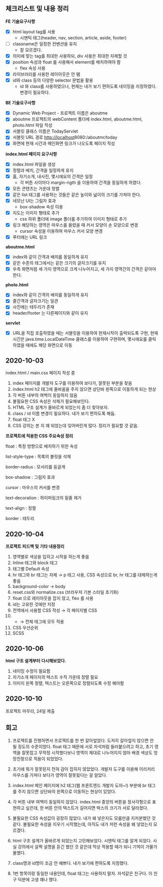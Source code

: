 ## 체크리스트 및 내용 정리

**FE 기술요구사항**

- [x]  html layout tag를 사용
    - 시맨틱 태그(header, nav, section, article, aside, footer)
- [ ] classname은 일정한 컨벤션을 유지
    - 잘 모르겠다.
- [x] 의미에 맞는 tag를 최대한 사용하되, div 사용은 최대한 자제할 것
- [x] position 속성과 float 를 사용해서 element를 배치하여야 함
    - flex 속성 사용
- [x] 라이브러리를 사용한 레이아웃은 안 됌
- [x] id와 class 등의 다양한 selector 문법을 활용
    - id 와 class를 사용하였으나, 현재는 내가 보기 편하도록 네이밍을 지정하였다. 변경이 필요하다.

**BE 기술요구사항**

- [x] Dynamic Web Project - 프로젝트 이름은 aboutme
- [x] aboutme 프로젝트의 webContent 폴더에 index.html, aboutme.html, photo.html 파일 작성
- [x] 서블릿 클래스 이름은 TodayServlet
- [x] 서블릿 URL 경로 [http://localhost](http://localhost)8080:/aboutmr/today
- [x] 화면에 현재 시간과 메인화면 링크가 나오도록 페이지 작성

**index.html 페이지 요구사항**

- [x] index.html 파일을 생성
- [x] 정렬과 배치, 간격을 일정하게 유지
- [x] 홈, 자기소개, 내사진, 몇시에요의 간격은 일정
    - 각 버튼 사이마다 margin-rigth 을 이용하여 간격을 동일하게 하였다.
- [x] 모든 콘텐츠는 가운데 정렬
- [x] 같은 list 태그를 사용하는 것들은 같은 높이와 넓이의 크기를 가져야 한다.
- [x] 네모난 UI는 그림자 효과
    - box-shadow 속성 이용
- [x] 지도는 이미지 형태로 추가
    - css 하위 폴더에 image 폴더를 추가하여 이미지 형태로 추가
- [x] 링크 해당하는 영역은 마우스를 올렸을 때 커서 모양이 손 모양으로 변경
    - cursor 속성을 이용하여 마우스 커서 모양 변경
- [x] 푸터에는 URL 링크

**aboutme.html**

- [x] index와 같이 간격과 배치를 동일하게 유지
- [x] 같은 수준의 태그에서는 같은 크기의 글자크기를 유지
- [x] 우측 화면처럼 세 가지 영역으로 크게 나누어지고, 세 가지 영역간의 간격은 같아야 한다.

**photo.html**

- [x] index와 같이 간격의 배치를 동일하게 유지
- [x] 줄간격과 글자크기는 일관
- [x] 사진에는 테두리가 존재
- [x] header/footer 는 다른페이지와 같이 유지

**servlet**

- [x] URL을 직접 호출하였을 때는 서블릿을 이용하여 현재시작이 출력되도록 구현, 현재시간은 java.time.LocalDateTime 클래스를 이용하여 구현하며, 몇시에요를 클릭하였을 때에도 해당 화면으로 이동

## 2020-10-03

index.html / main.css 페이지 작성 중

1. index 페이지를 개발자 도구를 이용하여 보다가, 잘못된 부분을 찾음
2. index.html h2 태그에 줄바꿈을 주지 않으면 상단바 왼쪽으로 이동하게 되는 현상
3. 각 버튼 내부의 여백이 동일하지 않음
4. 불필요한 CSS 속성은 삭제가 필요해보인다.
5. HTML 구조 설계가 올바르게 되었는지 좀 더 찾아보자.
6. class / id 이름 변경이 필요하다. 내가 보기 편하도록 해둠.
7. float 태그 X 
8. CSS 강의는 본 지 꽤 되었는데 잊어버린게 많다. 정리가 필요할 것 같음.

**프로젝트에 적용한 CSS 주요속성 정리**

float  : 특정 방향으로 배치하기 위한 속성

list-style-type : 목록의 볼릿을 삭제

border-radius : 모서리를 둥글게

box-shadow : 그림자 효과

cursor : 마우스의 커서를 변경

text-decoration : 하이퍼링크의 밑줄 제거

text-align : 정렬

border : 테두리

## 2020-10-04

**프로젝트 피드백 및 기타 내용정리**

1. 영역별로 색상을 입히고 시작을 하는게 좋음
2. Inline 태그와 block 태그
3. 태그별 Default 속성
4. hr 태그와 br 태그는 자제 → p 태그 사용, CSS 속성으로 br, hr 태그를 대체하는게 좋음
5. background-color → body
6. reset.css와 normalize.css (브라우저 기본 스타일 초기화)
7. float 으로 레이아웃을 잡지 않고, flex 를 사용
8. id는 고유한 것에만 지정
9. 전역에서 사용할 CSS 작성 → 각 페이지별 CSS
10.  * → 전체 태그에 모두 적용
11. CSS 우선순위
12. SCSS


## 2020-10-06

**html 구조 설계부터 다시해보았다.**

1. 네이밍 수정이 필요함
2. 자기소개 페이지의 텍스트 수직 가운데 정렬 필요
3. 이미지 왼쪽 정렬, 텍스트는 오른쪽으로 정렬되도록 수정 해야함

## 2020-10-10
프로젝트 마무리, 24일 제출

## 회고
1. 프로젝트를 진행하면서 프로젝트를 한 번 갈아엎었다. 도저히 갈아엎지 않으면 안 될 정도의 수준이었다. float 태그 때문에 서로 자석처럼 들러붙으려고 하고, 초기 영역을 잘못잡고 무작정 시작했다보니 영역이 제대로 나누어지지 않아 배경 색상도 엉망진창으로 적용이 되었었다.

2. 초기에 뭐가 잘못된지 전혀 감이 잡히지 않았었다. 개발자 도구를 이용해 이리저리 마우스를 가져다 보다가 영역이 잘못됬다는 걸 알았다.

3. index.html 메인 페이지에 h2 태그(웹 프론트엔드 개발자 도아~!) 부분에 br 태그를 주지 않으면 상단바의 왼쪽으로 이동하는 현상이 있었다.

4. 각 버튼 내부 여백이 동일하지 않았다. index.html 중앙의 버튼을 정사각형으로 표현하고 싶은데, 한 버튼 안의 텍스트가 길어지면 박스의 크기가 서로 달라졌다.

5. 불필요한 CSS 속성값이 굉장히 많았다. 내가 왜 넣은지도 모를만큼 지저분했던 것 같다. 불필요한 속성을 지우기 시작했는데, 아직도 내가 저런 속성을 왜 넣었는지 모르겠다.

6. html 구조 설계가 올바르게 되었는지 고민해보았다. 시맨틱 태그를 알게 되었다. 사실 강의에서 살짝 설명을 듣긴 했던 것 같은데 막상 적용할 때가 되니 기억이 가물가물했다.

7. class명과 id명이 조금 안 예쁘다. 내가 보기에 편하도록 지정했다.

8. 1번 항목이랑 동일한 내용인데, float 태그는 사용하지 말자. 자석같은 친구다. 이 친구 덕분에 고생 꽤나 했다.

